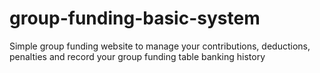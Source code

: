 # group-funding-basic-system
Simple group funding website to manage your contributions, deductions, penalties and record your group funding table banking history
